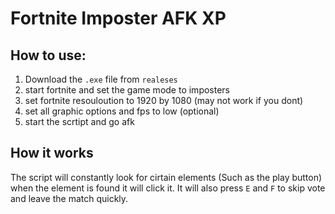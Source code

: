 # Fortnite Imposter AFK XP
 
## How to use:

1. Download the `.exe` file from `realeses`
2. start fortnite and set the game mode to imposters
3. set fortnite resouloution to 1920 by 1080 (may not work if you dont)
4. set all graphic options and fps to low (optional)
5. start the scrtipt and go afk

## How it works

The script will constantly look for cirtain elements (Such as the play button) when the element is found it will click it. It will also press `E` and `F` to skip vote and leave the match quickly.
